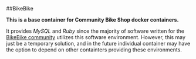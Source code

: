 ##BikeBike

**This is a base container for Community Bike Shop docker containers.**

It provides *MySQL* and *Ruby* since the majority of software written for the [BikeBike community](http://bikebike.org) utilizes this software environment.  However, this may just be a temporary solution, and in the future individual container may have the option to depend on other containters providing these environments.
